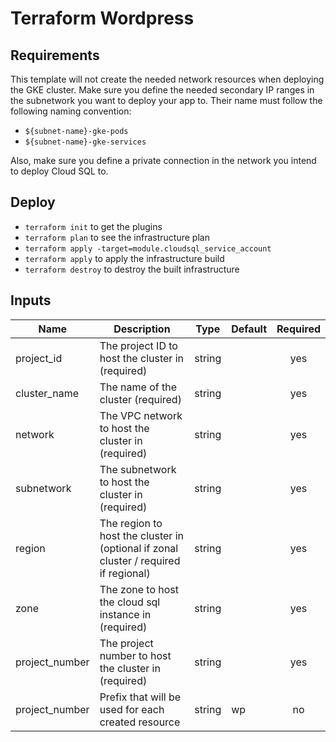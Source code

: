 # Terraform Wordpress

## Requirements

This template will not create the needed network resources when deploying the GKE cluster.
Make sure you define the needed secondary IP ranges in the subnetwork you want to deploy your app to.
Their name must follow the following naming convention:

- `${subnet-name}-gke-pods`
- `${subnet-name}-gke-services`

Also, make sure you define a private connection in the network you intend to deploy Cloud SQL to.

## Deploy

- `terraform init` to get the plugins
- `terraform plan` to see the infrastructure plan
- `terraform apply -target=module.cloudsql_service_account`
- `terraform apply` to apply the infrastructure build
- `terraform destroy` to destroy the built infrastructure

## Inputs

| Name           | Description                                                                          | Type   | Default | Required |
| -------------- | ------------------------------------------------------------------------------------ | ------ | ------- | :------: |
| project_id     | The project ID to host the cluster in (required)                                     | string |         |   yes    |
| cluster_name   | The name of the cluster (required)                                                   | string |         |   yes    |
| network        | The VPC network to host the cluster in (required)                                    | string |         |   yes    |
| subnetwork     | The subnetwork to host the cluster in (required)                                     | string |         |   yes    |
| region         | The region to host the cluster in (optional if zonal cluster / required if regional) | string |         |   yes    |
| zone           | The zone to host the cloud sql instance in (required)                                | string |         |   yes    |
| project_number | The project number to host the cluster in (required)                                 | string |         |   yes    |
| project_number | Prefix that will be used for each created resource                                   | string | wp      |    no    |
